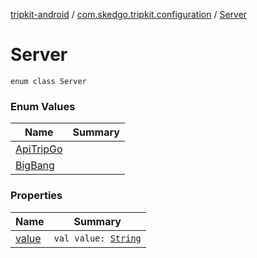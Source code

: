 [tripkit-android](../../index.md) / [com.skedgo.tripkit.configuration](../index.md) / [Server](./index.md)

# Server

`enum class Server`

### Enum Values

| Name | Summary |
|---|---|
| [ApiTripGo](-api-trip-go.md) |  |
| [BigBang](-big-bang.md) |  |

### Properties

| Name | Summary |
|---|---|
| [value](value.md) | `val value: `[`String`](https://kotlinlang.org/api/latest/jvm/stdlib/kotlin/-string/index.html) |
